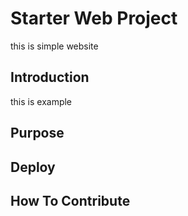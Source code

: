 # Starter Web Project
this is simple website

## Introduction
this is example

## Purpose

## Deploy

## How To Contribute